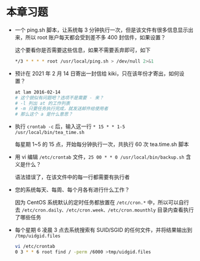 # 本章习题

- 一个 ping.sh 脚本，让系统每 3 分钟执行一次，但是该文件有很多信息显示出来，所以 root 账户每天都会受到差不多 400 封信件，如果设置？

  这个要看你是否需要这些信息，如果不需要丢弃即可，如下

  ```bash
  */3 * * * * root /usr/local/ping.sh > /dev/null 2>&1
  ```

- 预计在 2021 年 2 月 14 日寄出一封信给 kiki，只在该年份才寄出，如何设置？

  ```bash
  at lam 2016-02-14
  # 这个貌似有问题吧？选项不是需要 - 来？
  # -l 列出 at 的工作列表
  # -m 只要任务执行完成，就发送邮件给使用者
  # 那么这个 a 是什么意思？
  ```

- 执行 `crontab -c` 后，输入这一行 `* 15 * * 1-5 /usr/local/bin/tea_time.sh`

  每星期 1~5 的 15 点，开始每分钟执行一次，共执行 60 次 tea.time.sh 脚本

- 用 vi 编辑 `/etc/crontab` 文件，`25 00 * * 0 /usr/local/bin/backup.sh` 含义是什么？

  语法错误了，在该文件中的每一行都需要有执行者

- 您的系统每天、每周、每个月各有进行什么工作？

  因为 CentOS 系统默认的定时任务都放置在 `/etc/cron.*` 中，所以可以自行去 `/etc/cron.daily、/etc/cron.week、/etc/cron.mounthly` 目录内查看执行了哪些任务

- 每个星期 6 凌晨  3 点去系统搜索有  SUID/SGID 的任何文件，并将结果输出到 `/tmp/uidgid.files`

  ```bash
  vi /etc/crontab
  0 3 * * 6 root find / -perm /6000 >tmp/uidgid.files
  ```

  